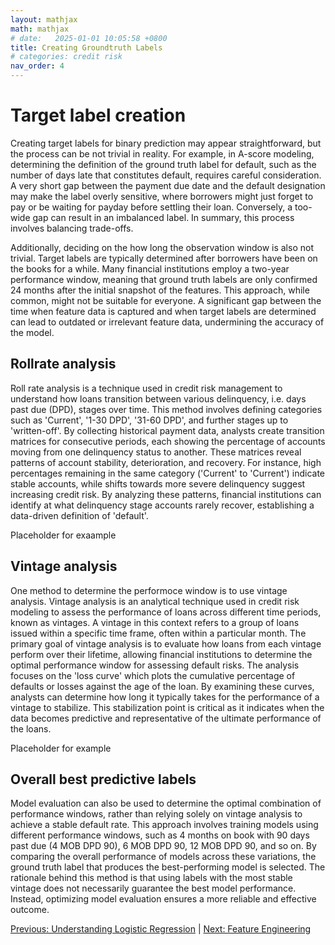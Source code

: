 ```yaml
---
layout: mathjax
math: mathjax
# date:   2025-01-01 10:05:58 +0800
title: Creating Groundtruth Labels
# categories: credit risk
nav_order: 4
---
```


# Target label creation
Creating target labels for binary prediction may appear straightforward, but the process can be not trivial in reality. For example, in A-score modeling, determining the definition of the ground truth label for default, such as the number of days late that constitutes default, requires careful consideration. A very short gap between the payment due date and the default designation may make the label overly sensitive, where borrowers might just forget to pay or be waiting for payday before settling their loan. Conversely, a too-wide gap can result in an imbalanced label. In summary, this process involves balancing trade-offs.

Additionally, deciding on the how long the observation window is also not trivial. Target labels are typically determined after borrowers have been on the books for a while. Many financial institutions employ a two-year performance window, meaning that ground truth labels are only confirmed 24 months after the initial snapshot of the features. This approach, while common, might not be suitable for everyone. A significant gap between the time when feature data is captured and when target labels are determined can lead to outdated or irrelevant feature data, undermining the accuracy of the model. 

## Rollrate analysis
Roll rate analysis is a technique used in credit risk management to understand how loans transition between various delinquency, i.e. days past due (DPD), stages over time. This method involves defining categories such as 'Current', '1-30 DPD', '31-60 DPD', and further stages up to 'written-off'. By collecting historical payment data, analysts create transition matrices for consecutive periods, each showing the percentage of accounts moving from one delinquency status to another. These matrices reveal patterns of account stability, deterioration, and recovery. For instance, high percentages remaining in the same category ('Current' to 'Current') indicate stable accounts, while shifts towards more severe delinquency suggest increasing credit risk. By analyzing these patterns, financial institutions can identify at what delinquency stage accounts rarely recover, establishing a data-driven definition of 'default'.

Placeholder for exaample

## Vintage analysis
One method to determine the performoce window is to use vintage analysis. Vintage analysis is an analytical technique used in credit risk modeling to assess the performance of loans across different time periods, known as vintages. A vintage in this context refers to a group of loans issued within a specific time frame, often within a particular month. The primary goal of vintage analysis is to evaluate how loans from each vintage perform over their lifetime, allowing financial institutions to determine the optimal performance window for assessing default risks. The analysis focuses on the 'loss curve' which plots the cumulative percentage of defaults or losses against the age of the loan. By examining these curves, analysts can determine how long it typically takes for the performance of a vintage to stabilize. This stabilization point is critical as it indicates when the data becomes predictive and representative of the ultimate performance of the loans.

Placeholder for example

## Overall best predictive labels
Model evaluation can also be used to determine the optimal combination of performance windows, rather than relying solely on vintage analysis to achieve a stable default rate. This approach involves training models using different performance windows, such as 4 months on book with 90 days past due (4 MOB DPD 90), 6 MOB DPD 90, 12 MOB DPD 90, and so on. By comparing the overall performance of models across these variations, the ground truth label that produces the best-performing model is selected. The rationale behind this method is that using labels with the most stable vintage does not necessarily guarantee the best model performance. Instead, optimizing model evaluation ensures a more reliable and effective outcome.

[Previous: Understanding Logistic Regression](./logistic-regression-modelling.md) | [Next: Feature Engineering](./feature-engineering.md)